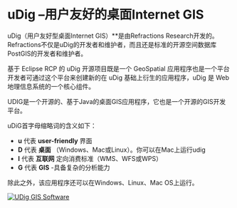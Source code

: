 # uDig –用户友好的桌面Internet GIS

uDig（用户友好型桌面Internet GIS）**是由Refractions Research开发的。Refractions不仅是uDig的开发者和维护者，而且还是标准的开源空间数据库PostGIS的开发者和维护者。



基于 Eclipse RCP 的 uDig 开源项目既是一个 GeoSpatial 应用程序也是一个平台开发者可通过这个平台来创建新的在 uDig 基础上衍生的应用程序，uDig 是 Web 地理信息系统的一个核心组件。

UDIG是一个开源的、基于Java的桌面GIS应用程序，它也是一个开源的GIS开发平台。



uDiG首字母缩略词的含义如下：

- **u** 代表 **user-friendly** 界面
- **D** 代表 **桌面** （Windows、Mac或Linux）。你可以在Mac上运行udig
- **I** 代表 **互联网** 定向消费标准（WMS、WFS或WPS）
- **G** 代表 **GIS** -具备复杂的分析能力

除此之外，该应用程序还可以在Windows、Linux、Mac OS上运行。

[ ![UDig GIS Software](https://www.osgeo.cn/static/blog_html/gisgeography_html/_images/UDig-User-Interface-425x226.png) ](https://www.osgeo.cn/wp-content/uploads/2016/06/UDig-User-Interface.png)

